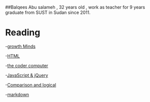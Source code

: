 

##Balqees Abu salameh , 32 years old , work as teacher for 9 years 
graduate from SUST in Sudan since 2011.





# Reading
-[growth Minds](growthMinds.md)

-[HTML](HTML.md)

-[the coder computer](theCoderComputer.md)

-[JavaScript & jQuery](JavaScript&jQuery.md)

-[Comparison and logical](Comparison&logical.md)
  
-[markdown](markdown.md)

